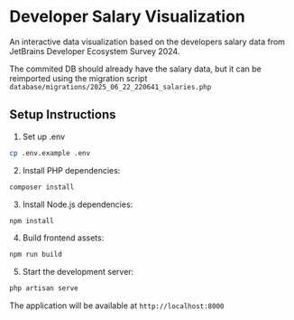 # Developer Salary Visualization

An interactive data visualization based on the developers salary data from JetBrains Developer Ecosystem Survey 2024.

The commited DB  should already have the salary data, but it can be reimported using the migration script `database/migrations/2025_06_22_220641_salaries.php`


## Setup Instructions

1. Set up .env
```bash
cp .env.example .env
```

2. Install PHP dependencies:
```bash
composer install
```

3. Install Node.js dependencies:
```bash
npm install
```

4. Build frontend assets:
```bash
npm run build
```

5. Start the development server:
```bash
php artisan serve
```

The application will be available at `http://localhost:8000`

